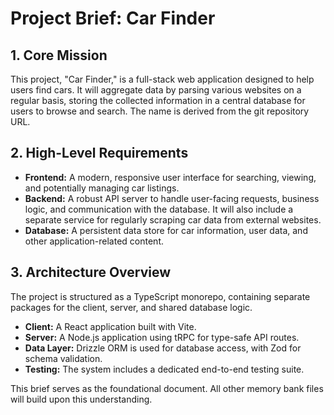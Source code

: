 # Project Brief: Car Finder

## 1. Core Mission

This project, "Car Finder," is a full-stack web application designed to help users find cars. It will aggregate data by parsing various websites on a regular basis, storing the collected information in a central database for users to browse and search. The name is derived from the git repository URL.

## 2. High-Level Requirements

- **Frontend:** A modern, responsive user interface for searching, viewing, and potentially managing car listings.
- **Backend:** A robust API server to handle user-facing requests, business logic, and communication with the database. It will also include a separate service for regularly scraping car data from external websites.
- **Database:** A persistent data store for car information, user data, and other application-related content.

## 3. Architecture Overview

The project is structured as a TypeScript monorepo, containing separate packages for the client, server, and shared database logic.

- **Client:** A React application built with Vite.
- **Server:** A Node.js application using tRPC for type-safe API routes.
- **Data Layer:** Drizzle ORM is used for database access, with Zod for schema validation.
- **Testing:** The system includes a dedicated end-to-end testing suite.

This brief serves as the foundational document. All other memory bank files will build upon this understanding.
